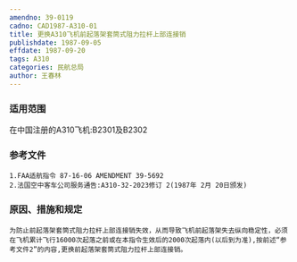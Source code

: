 ```yaml
---
amendno: 39-0119  
cadno: CAD1987-A310-01  
title: 更换A310飞机前起落架套筒式阻力拉杆上部连接销  
publishdate: 1987-09-05  
effdate: 1987-09-20  
tags: A310  
categories: 民航总局  
author: 王春林  
---
```

  
### 适用范围  
在中国注册的A310飞机:B2301及B2302  
  
<!--more-->  
### 参考文件  
    1.FAA适航指令 87-16-06 AMENDMENT 39-5692  
    2.法国空中客车公司服务通告:A310-32-2023修订 2(1987年 2月 20日颁发)  
  
### 原因、措施和规定  
    为防止前起落架套筒式阻力拉杆上部连接销失效，从而导致飞机前起落架失去纵向稳定性，必须在飞机累计飞行16000次起落之前或在本指令生效后的2000次起落内(以后到为准),按前述“参考文件2”的内容,更换前起落架套筒式阻力拉杆上部连接销。  
